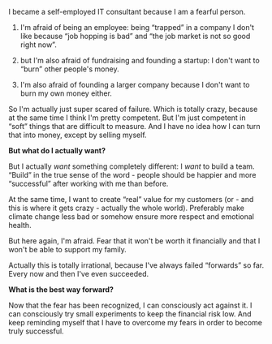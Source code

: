 I became a self-employed IT consultant because I am a fearful person.

1) I'm afraid of being an employee: being “trapped” in a company I don't like because “job hopping is bad” and “the job market is not so good right now”.
2. but I'm also afraid of fundraising and founding a startup: I don't want to “burn” other people's money.
3) I'm also afraid of founding a larger company because I don't want to burn my own money either.

So I'm actually just super scared of failure. Which is totally crazy, because at the same time I think I'm pretty competent. But I'm just competent in “soft” things that are difficult to measure. And I have no idea how I can turn that into money, except by selling myself.


**But what do I actually want?**

But I actually *want* something completely different: I *want* to build a team. “Build” in the true sense of the word - people should be happier and more “successful” after working with me than before.

At the same time, I want to create “real” value for my customers (or - and this is where it gets crazy - actually the whole world). Preferably make climate change less bad or somehow ensure more respect and emotional health.

But here again, I'm afraid. Fear that it won't be worth it financially and that I won't be able to support my family.

Actually this is totally irrational, because I've always failed “forwards” so far. Every now and then I've even succeeded.


**What is the best way forward?**

Now that the fear has been recognized, I can consciously act against it. I can consciously try small experiments to keep the financial risk low. 
And keep reminding myself that I have to overcome my fears in order to become truly successful.